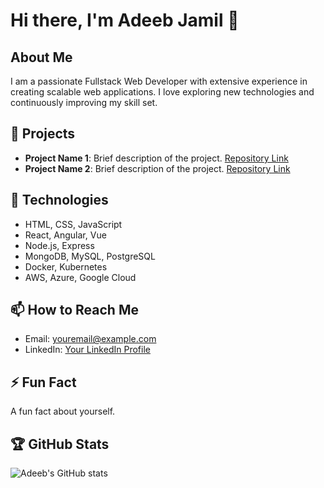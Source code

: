 # Hi there, I'm Adeeb Jamil 👋

## About Me
I am a passionate Fullstack Web Developer with extensive experience in creating scalable web applications. I love exploring new technologies and continuously improving my skill set.

## 🔭 Projects
- **Project Name 1**: Brief description of the project. [Repository Link](#)
- **Project Name 2**: Brief description of the project. [Repository Link](#)

## 🌱 Technologies
- HTML, CSS, JavaScript
- React, Angular, Vue
- Node.js, Express
- MongoDB, MySQL, PostgreSQL
- Docker, Kubernetes
- AWS, Azure, Google Cloud

## 📫 How to Reach Me
- Email: [youremail@example.com](mailto:youremail@example.com)
- LinkedIn: [Your LinkedIn Profile](#)

## ⚡ Fun Fact
A fun fact about yourself.

## 🏆 GitHub Stats
![Adeeb's GitHub stats](https://github-readme-stats.vercel.app/api?username=adeebjamil&show_icons=true&theme=radical)
